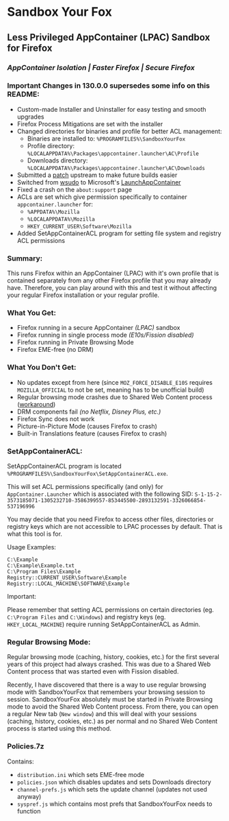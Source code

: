 # Sandbox Your Fox
## Less Privileged AppContainer (LPAC) Sandbox for Firefox
### _AppContainer Isolation | Faster Firefox | Secure Firefox_

### Important Changes in 130.0.0 supersedes some info on this README:

- Custom-made Installer and Uninstaller for easy testing and smooth upgrades
- Firefox Process Mitigations are set with the installer
- Changed directories for binaries and profile for better ACL management:
  - Binaries are installed to: `%PROGRAMFILES%\SandboxYourFox`
  - Profile directory: `%LOCALAPPDATA%\Packages\appcontainer.launcher\AC\Profile`
  - Downloads directory: `%LOCALAPPDATA%\Packages\appcontainer.launcher\AC\Downloads`
- Submitted a [patch](https://phabricator.services.mozilla.com/D218999) upstream to make future builds easier
- Switched from [wsudo](https://github.com/M2Team/Privexec/tree/master/wsudo) to Microsoft's [LaunchAppContainer](https://github.com/microsoft/SandboxSecurityTools)
- Fixed a crash on the `about:support` page
- ACLs are set which give permission specifically to container `appcontainer.launcher` for:
  - `%APPDATA%\Mozilla`
  - `%LOCALAPPDATA%\Mozilla`
  - `HKEY_CURRENT_USER\Software\Mozilla`
- Added SetAppContainerACL program for setting file system and registry ACL permissions

### Summary:

This runs Firefox within an AppContainer (LPAC) with it's own profile that is contained separately from any other Firefox profile that you may already have. Therefore, you can play around with this and test it without affecting your regular Firefox installation or your regular profile.

### What You Get:

- Firefox running in a secure AppContainer _(LPAC)_ sandbox
- Firefox running in single process mode _(E10s/Fission disabled)_
- Firefox running in Private Browsing Mode
- Firefox EME-free (no DRM)


### What You Don't Get:

- No updates except from here (since `MOZ_FORCE_DISABLE_E10S` requires `MOZILLA_OFFICIAL` to not be set, meaning has to be unofficial build)
- Regular browsing mode crashes due to Shared Web Content process ([workaround](https://github.com/WildByDesign/SandboxYourFox?tab=readme-ov-file#regular-browsing-mode))
- DRM components fail _(no Netflix, Disney Plus, etc.)_
- Firefox Sync does not work
- Picture-in-Picture Mode (causes Firefox to crash)
- Built-in Translations feature (causes Firefox to crash)


### SetAppContainerACL:

SetAppContainerACL program is located `%PROGRAMFILES%\SandboxYourFox\SetAppContainerACL.exe`.

This will set ACL permissions specifically (and only) for `AppContainer.Launcher` which is associated with the following SID:
`S-1-15-2-3573185071-1305232710-3586399557-853445500-2893132591-3326066854-537196996`

You may decide that you need Firefox to access other files, directories or registry keys which are not accessible to LPAC processes by default. That is what this tool is for.

Usage Examples:
```
C:\Example
C:\Example\Example.txt
C:\Program Files\Example
Registry::CURRENT_USER\Software\Example
Registry::LOCAL_MACHINE\SOFTWARE\Example
```
Important:

Please remember that setting ACL permissions on certain directories (eg. `C:\Program Files` and `C:\Windows`) and registry keys (eg. `HKEY_LOCAL_MACHINE`) require running SetAppContainerACL as Admin.


### Regular Browsing Mode:

Regular browsing mode (caching, history, cookies, etc.) for the first several years of this project had always crashed. This was due to a Shared Web Content process that was started even with Fission disabled.

Recently, I have discovered that there is a way to use regular browsing mode with SandboxYourFox that remembers your browsing session to session. SandboxYourFox absolutely must be started in Private Browsing mode to avoid the Shared Web Content process. From there, you can open a regular New tab (`New window`) and this will deal with your sessions (caching, history, cookies, etc.) as per normal and no Shared Web Content process is started using this method.


### Policies.7z

Contains: 
- `distribution.ini` which sets EME-free mode
- `policies.json` which disables updates and sets Downloads directory
- `channel-prefs.js` which sets the update channel (updates not used anyway)
- `syspref.js` which contains most prefs that SandboxYourFox needs to function
